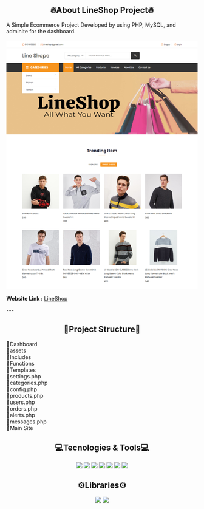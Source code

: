 # <h2 align="center">🔥About LineShop Project🔥</h2>
A Simple Ecommerce Project Developed by using PHP, MySQL, and adminlte for the dashboard.<br/><br/>
<img src="https://github.com/monaabdo88/LineShop/blob/main/screenshot.png"/>
<p><b>Website Link : </b><a href="http://lineshop.mona-abdo.com/">LineShop</a></p>
---
<h2 align="center">🔰Project Structure🔰</h2>
📁Dashboard<br>
 📁assets<br>
  📁Includes<br>
    📁Functions<br>
    📁Templates<br>
  📄settings.php<br>
  📄categories.php<br>
  📄config.php<br>
  📄products.php<br>
  📄users.php<br>
  📄orders.php<br>
  📄alerts.php<br>
  📄messages.php<br>
📁Main Site<br>

<h2 align="center">💻Tecnologies & Tools💻</h2>
  <p align="center">
   <img src="https://img.shields.io/badge/Front--end-HTML-blue">
   <img src="https://img.shields.io/badge/Front--end-CSS-blue">
   <img src="https://img.shields.io/badge/Front--end-JAVASCRIPT-blue">
   <img src="https://img.shields.io/badge/Front--end-BootStrap-blue">
   <img src="https://img.shields.io/badge/Front--end-Jquery-blue">
   <img src="https://img.shields.io/badge/Back--end-PHP-blue">
   <img src="https://img.shields.io/badge/Back--end-MYSQL-blue">
  </p>

<h2 align="center">⚙️Libraries⚙️</h2>
<p align="center">
   <img src="https://img.shields.io/badge/notification-SweetAlertJs-blue">
   <img src="https://img.shields.io/badge/tables-Datatables-blue">
   
  </p>
